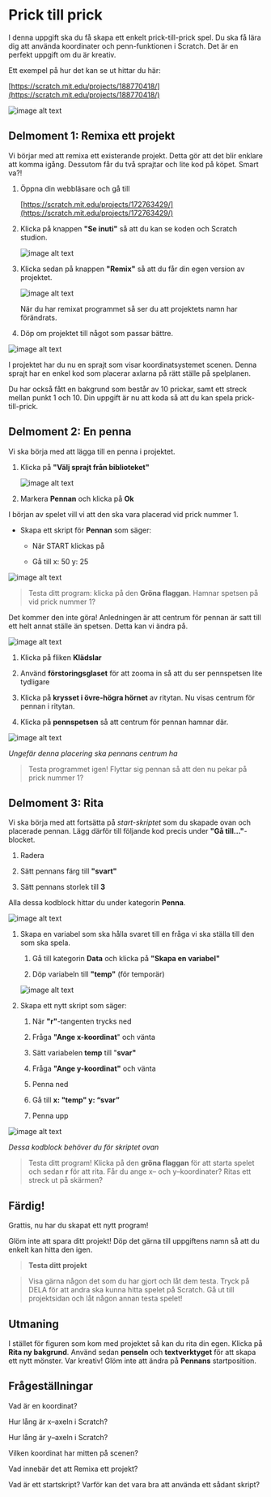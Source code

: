 # Prick till prick

I denna uppgift ska du få skapa ett enkelt prick-till-prick spel. Du ska få lära dig att använda koordinater och penn-funktionen i Scratch. Det är en perfekt uppgift om du är kreativ.

Ett exempel på hur det kan se ut hittar du här:

[https://scratch.mit.edu/projects/188770418/](https://scratch.mit.edu/projects/188770418/)

![image alt text](image_0.png)

## Delmoment 1: Remixa ett projekt

Vi börjar med att remixa ett existerande projekt. Detta gör att det blir enklare att komma igång. Dessutom får du två sprajtar och lite kod på köpet. Smart va?!

1. Öppna din webbläsare och gå till

    [https://scratch.mit.edu/projects/172763429/](https://scratch.mit.edu/projects/172763429/)

2. Klicka på knappen **"Se inuti"** så att du kan se koden och Scratch studion.

    ![image alt text](image_1.png)

3. Klicka sedan på knappen **"Remix"** så att du får din egen version av projektet.

    ![image alt text](image_2.png)

    När du har remixat programmet så ser du att projektets namn har förändrats.

3. Döp om projektet till något som passar bättre.

![image alt text](image_3.png)

I projektet har du nu en sprajt som visar koordinatsystemet scenen. Denna sprajt har en enkel kod som placerar axlarna på rätt ställe på spelplanen.

Du har också fått en bakgrund som består av 10 prickar, samt ett streck mellan punkt 1 och 10. Din uppgift är nu att koda så att du kan spela prick-till-prick.

## Delmoment 2: En penna

Vi ska börja med att lägga till en penna i projektet.

1. Klicka på **"Välj sprajt från biblioteket"**

    ![image alt text](image_4.png)

2. Markera **Pennan** och klicka på **Ok**

I början av spelet vill vi att den ska vara placerad vid prick nummer 1.

* Skapa ett skript för **Pennan** som säger:

    * När START klickas på

    * Gå till x: 50 y: 25

![image alt text](image_5.png)

> Testa ditt program: klicka på den **Gröna flaggan**. Hamnar spetsen på vid prick nummer 1?

Det kommer den inte göra! Anledningen är att centrum för pennan är satt till ett helt annat ställe än spetsen. Detta kan vi ändra på.

![image alt text](image_6.png)

1. Klicka på fliken **Klädslar**

2. Använd **förstoringsglaset** för att zooma in så att du ser pennspetsen lite tydligare

3. Klicka på **krysset i övre-högra hörnet** av ritytan. Nu visas centrum för pennan i ritytan.

4. Klicka på **pennspetsen** så att centrum för pennan hamnar där.   

![image alt text](image_7.png)

*Ungefär denna placering ska pennans centrum ha*

> Testa programmet igen! Flyttar sig pennan så att den nu pekar på prick nummer 1?

## Delmoment 3: Rita

Vi ska börja med att fortsätta på *start-skriptet* som du skapade ovan och placerade pennan. Lägg därför till följande kod precis under **"Gå till..."**-blocket.

1. Radera

2. Sätt pennans färg till **"svart"**

3. Sätt pennans storlek till **3**

Alla dessa kodblock hittar du under kategorin **Penna**.

![image alt text](image_8.png)

1. Skapa en variabel som ska hålla svaret till en fråga vi ska ställa till den som ska spela.

    1. Gå till kategorin **Data** och klicka på **"Skapa en variabel"**

    2. Döp variabeln till **"temp"** (för temporär)

    ![image alt text](image_9.png)


2. Skapa ett nytt skript som säger:

    1. När **"r"**-tangenten trycks ned

    2. Fråga **"Ange x-koordinat**" och vänta

    3. Sätt variabelen **temp** till "**svar"**

    4. Fråga **"Ange y-koordinat"** och vänta

    5. Penna ned

    6. Gå till **x: "temp" y: “svar”**

    7. Penna upp

![image alt text](image_10.png)

*Dessa kodblock behöver du för skriptet ovan*

> Testa ditt program! Klicka på den **gröna flaggan** för att starta spelet och sedan **r** för att rita. Får du ange x– och y–koordinater? Ritas ett streck ut på skärmen?

## Färdig!

Grattis, nu har du skapat ett nytt program!

Glöm inte att spara ditt projekt! Döp det gärna till uppgiftens namn så att du enkelt kan hitta den igen.

> **Testa ditt projekt**

> Visa gärna någon det som du har gjort och låt dem testa. Tryck på DELA för att andra ska kunna hitta spelet på Scratch. Gå ut till projektsidan och låt någon annan testa spelet!

## Utmaning

I stället för figuren som kom med projektet så kan du rita din egen. Klicka på **Rita ny bakgrund**. Använd sedan **penseln** och **textverktyget** för att skapa ett nytt mönster. Var kreativ! Glöm inte att ändra på **Pennans** startposition.

## Frågeställningar

Vad är en koordinat?

Hur lång är x–axeln i Scratch?

Hur lång är y–axeln i Scratch?

Vilken koordinat har mitten på scenen?

Vad innebär det att Remixa ett projekt?

Vad är ett startskript? Varför kan det vara bra att använda ett sådant skript?
